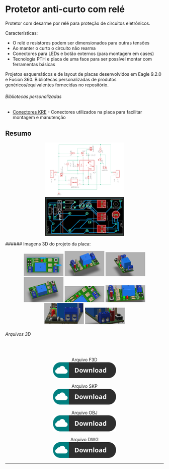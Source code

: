 # Protetor anti-curto com relé
Protetor com desarme por relé para proteção de circuitos eletrônicos.

Características:
- O relé e resistores podem ser dimensionados para outras tensões
- Ao manter o curto o circuito não rearma
- Conectores para LEDs e botão externos (para montagem em cases)
- Tecnologia PTH e placa de uma face para ser possível montar com ferramentas básicas


Projetos esquemáticos e de layout de placas desenvolvidos em Eagle 9.2.0 e Fusion 360.
Bibliotecas personalizadas de produtos genéricos/equivalentes fornecidas no repositório.

###### Bibliotecas personalizadas
* [Conectores KRE](https://github.com/leonardokr/eagle-bibliotecas-3d) - Conectores utilizados na placa para facilitar montagem e manutenção

## Resumo
<p align="center">
  <img src="img/schema.png" width="50%">
  <img src="img/board.png" width="50%">
</p>
###### Imagens 3D do projeto da placa:
<p align="center">
  <img src="img/01.PNG" width="25%">
  <img src="img/02.PNG" width="25%">
  <img src="img/03.PNG" width="25%">
  <img src="img/04.PNG" width="25%">
  <img src="img/05.PNG" width="25%">
  <img src="img/06.PNG" width="25%">
  <img src="img/07.PNG" width="25%">
  <img src="img/08.PNG" width="25%">
</p>

###### Arquivos 3D
<br>
<p style="width:100%;">
  <p align="center"> Arquivo F3D <br/>
   <a href="3d/main.f3d" download="3d/main.f3d"><img width="200px" src="https://github.com/leonardokr/leonardokr/blob/master/resources/download.svg"></a>
  </p>
  <p align="center"> Arquivo SKP <br/>
    <a href="3d/main.skp" download="3d/main.skp"><img width="200px" src="https://github.com/leonardokr/leonardokr/blob/master/resources/download.svg"></a>
  </p>
  <p align="center"> Arquivo OBJ <br/>
    <a href="3d/main.obj" download="3d/main.obj"><img width="200px" src="https://github.com/leonardokr/leonardokr/blob/master/resources/download.svg"></a>
  </p>
  <p align="center"> Arquivo DWG <br/>
    <a href="3d/main.dwg" download="3d/main.dwg"><img width="200px" src="https://github.com/leonardokr/leonardokr/blob/master/resources/download.svg"></a>
  </p>
</p>
<hr>
